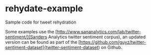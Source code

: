 # rehydate-example
Sample code for tweet rehydration

Some examples use the [http://www.sananalytics.com/lab/twitter-sentiment/](Sanders Analytics twitter sentiment corpus), an updated version can be found as part of the [https://github.com/guyz/twitter-sentiment-dataset]{twitter-sentiment-dataset) on Github.
